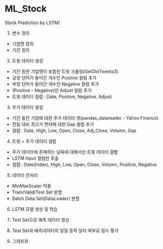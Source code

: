 # ML_Stock
Stock Prediction by LSTM(

1. 변수 정의
- 기업명 정의
- 기간 정의

2. 트윗 데이터 생성
- 기간 동안 기업명이 포함된 트윗 크롤링(GetOldTweets3)
- 긍정 단어가 들어간 개수인 Positive 컬럼 추가
- 부정 단어가 들어간 개수인 Negative 컬럼 추가
- (Positive - Negative)인 Adjust 컬럼 추가
- 트윗 데이터 컬럼 : Date, Positive, Negative, Adjust

3. 주가 데이터 생성
- 기간 동안 기업에 대한 주가 데이터 겟(pandas_datareader - Yahoo Finance)
- 전일 대비 최고가 편차에 대한 Gap 컬럼 추가
- 컬럼 : Date, High, Low, Open, Close, Adj_Close, Volumn, Gap

4. 트윗 + 주가 데이터 결합
- 주가 데이터에 존재하는 날짜에 대해서만 트윗 데이터 결합
- LSTM Input 컬럼만 추출
- 컬럼 : Date(Index), High, Low, Open, Close, Volumn, Positive, Negative

5. 데이터 전처리
- MinMaxScaler 적용
- Train/Valid/Test Set 분할
- Batch Data Set(DataLoader) 분할

6. LSTM 모델 생성 및 학습

7. Test Set으로 예측 데이터 생성

8. Test Set과 예측데이터의 일일 등락 일치 여부로 점수 평가

9. 그래프화
